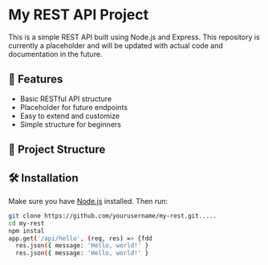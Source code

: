 # My REST API Project

This is a simple REST API built using Node.js and Express. This repository is currently a placeholder and will be updated with actual code and documentation in the future.

## 🚀 Features

- Basic RESTful API structure
- Placeholder for future endpoints
- Easy to extend and customize
- Simple structure for beginners

## 📁 Project Structure


## 🛠️ Installation

Make sure you have [Node.js](https://nodejs.org/) installed. Then run:

```bash
git clone https://github.com/yourusername/my-rest.git.....
cd my-rest
npm instal
app.get('/api/hello', (req, res) => {fdd
  res.json({ message: 'Hello, world!' }
  res.json({ message: 'Hello, world!' }




